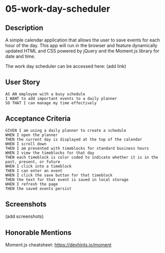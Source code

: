 # 05-work-day-scheduler

## Description

A simple calendar application that allows the user to save events for each hour of the day. This app will run in the browser and feature dynamically updated HTML and CSS powered by jQuery and the Moment.js library for date and time.

The work day scheduler can be accessed here: (add link)

## User Story

```
AS AN employee with a busy schedule
I WANT to add important events to a daily planner
SO THAT I can manage my time effectively
```

## Acceptance Criteria

```
GIVEN I am using a daily planner to create a schedule
WHEN I open the planner
THEN the current day is displayed at the top of the calendar
WHEN I scroll down
THEN I am presented with timeblocks for standard business hours
WHEN I view the timeblocks for that day
THEN each timeblock is color coded to indicate whether it is in the past, present, or future
WHEN I click into a timeblock
THEN I can enter an event
WHEN I click the save button for that timeblock
THEN the text for that event is saved in local storage
WHEN I refresh the page
THEN the saved events persist
```

## Screenshots

(add screenshots)

## Honorable Mentions

Moment.js cheatsheet: https://devhints.io/moment